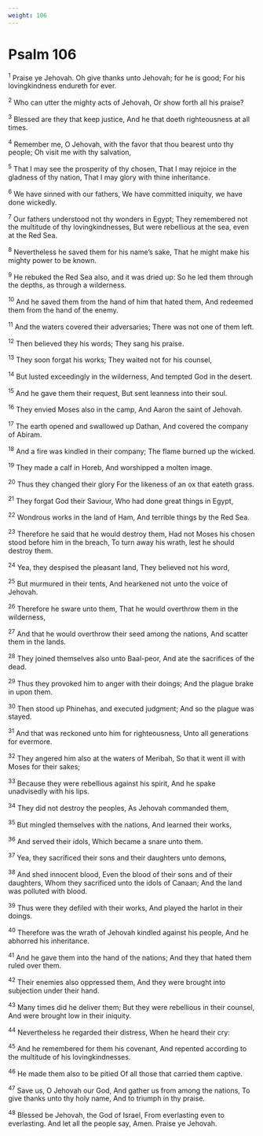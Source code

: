 ```yaml
---
weight: 106
---
```


# Psalm 106

<sup>1</sup> Praise ye Jehovah. Oh give thanks unto Jehovah; for he is good; For his lovingkindness endureth for ever. 

<sup>2</sup> Who can utter the mighty acts of Jehovah, Or show forth all his praise? 

<sup>3</sup> Blessed are they that keep justice, And he that doeth righteousness at all times. 

<sup>4</sup> Remember me, O Jehovah, with the favor that thou bearest unto thy people; Oh visit me with thy salvation, 

<sup>5</sup> That I may see the prosperity of thy chosen, That I may rejoice in the gladness of thy nation, That I may glory with thine inheritance. 

<sup>6</sup> We have sinned with our fathers, We have committed iniquity, we have done wickedly. 

<sup>7</sup> Our fathers understood not thy wonders in Egypt; They remembered not the multitude of thy lovingkindnesses, But were rebellious at the sea, even at the Red Sea. 

<sup>8</sup> Nevertheless he saved them for his name’s sake, That he might make his mighty power to be known. 

<sup>9</sup> He rebuked the Red Sea also, and it was dried up: So he led them through the depths, as through a wilderness. 

<sup>10</sup> And he saved them from the hand of him that hated them, And redeemed them from the hand of the enemy. 

<sup>11</sup> And the waters covered their adversaries; There was not one of them left. 

<sup>12</sup> Then believed they his words; They sang his praise. 

<sup>13</sup> They soon forgat his works; They waited not for his counsel, 

<sup>14</sup> But lusted exceedingly in the wilderness, And tempted God in the desert. 

<sup>15</sup> And he gave them their request, But sent leanness into their soul. 

<sup>16</sup> They envied Moses also in the camp, And Aaron the saint of Jehovah. 

<sup>17</sup> The earth opened and swallowed up Dathan, And covered the company of Abiram. 

<sup>18</sup> And a fire was kindled in their company; The flame burned up the wicked. 

<sup>19</sup> They made a calf in Horeb, And worshipped a molten image. 

<sup>20</sup> Thus they changed their glory For the likeness of an ox that eateth grass. 

<sup>21</sup> They forgat God their Saviour, Who had done great things in Egypt, 

<sup>22</sup> Wondrous works in the land of Ham, And terrible things by the Red Sea. 

<sup>23</sup> Therefore he said that he would destroy them, Had not Moses his chosen stood before him in the breach, To turn away his wrath, lest he should destroy them. 

<sup>24</sup> Yea, they despised the pleasant land, They believed not his word, 

<sup>25</sup> But murmured in their tents, And hearkened not unto the voice of Jehovah. 

<sup>26</sup> Therefore he sware unto them, That he would overthrow them in the wilderness, 

<sup>27</sup> And that he would overthrow their seed among the nations, And scatter them in the lands. 

<sup>28</sup> They joined themselves also unto Baal-peor, And ate the sacrifices of the dead. 

<sup>29</sup> Thus they provoked him to anger with their doings; And the plague brake in upon them. 

<sup>30</sup> Then stood up Phinehas, and executed judgment; And so the plague was stayed. 

<sup>31</sup> And that was reckoned unto him for righteousness, Unto all generations for evermore. 

<sup>32</sup> They angered him also at the waters of Meribah, So that it went ill with Moses for their sakes; 

<sup>33</sup> Because they were rebellious against his spirit, And he spake unadvisedly with his lips. 

<sup>34</sup> They did not destroy the peoples, As Jehovah commanded them, 

<sup>35</sup> But mingled themselves with the nations, And learned their works, 

<sup>36</sup> And served their idols, Which became a snare unto them. 

<sup>37</sup> Yea, they sacrificed their sons and their daughters unto demons, 

<sup>38</sup> And shed innocent blood, Even the blood of their sons and of their daughters, Whom they sacrificed unto the idols of Canaan; And the land was polluted with blood. 

<sup>39</sup> Thus were they defiled with their works, And played the harlot in their doings. 

<sup>40</sup> Therefore was the wrath of Jehovah kindled against his people, And he abhorred his inheritance. 

<sup>41</sup> And he gave them into the hand of the nations; And they that hated them ruled over them. 

<sup>42</sup> Their enemies also oppressed them, And they were brought into subjection under their hand. 

<sup>43</sup> Many times did he deliver them; But they were rebellious in their counsel, And were brought low in their iniquity. 

<sup>44</sup> Nevertheless he regarded their distress, When he heard their cry: 

<sup>45</sup> And he remembered for them his covenant, And repented according to the multitude of his lovingkindnesses. 

<sup>46</sup> He made them also to be pitied Of all those that carried them captive. 

<sup>47</sup> Save us, O Jehovah our God, And gather us from among the nations, To give thanks unto thy holy name, And to triumph in thy praise. 

<sup>48</sup> Blessed be Jehovah, the God of Israel, From everlasting even to everlasting. And let all the people say, Amen. Praise ye Jehovah. 


